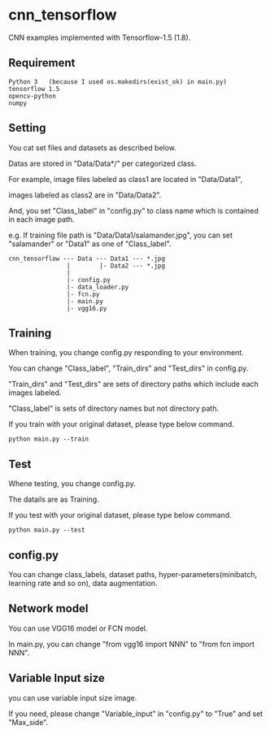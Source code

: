 # cnn_tensorflow

CNN examples implemented with Tensorflow-1.5 (1.8).

## Requirement

```
Python 3   (because I used os.makedirs(exist_ok) in main.py)
tensorflow 1.5
opencv-python
numpy
```

## Setting
You cat set files and datasets as described below.

Datas are stored in "Data/Data*/" per categorized class.

For example, image files labeled as class1 are located in "Data/Data1",

images labeled as class2 are in "Data/Data2".

And, you set "Class_label" in "config.py" to class name which is contained in each image path.

e.g. If training file path is "Data/Data1/salamander.jpg", you can set  "salamander" or "Data1" as one of "Class_label".
```
cnn_tensorflow --- Data --- Data1 --- *.jpg
                |        |- Data2 --- *.jpg
                |
                |- config.py
                |- data_loader.py
                |- fcn.py
                |- main.py
                |- vgg16.py
```

## Training
When training, you change config.py responding to your environment.

You can change "Class_label", "Train_dirs" and "Test_dirs" in config.py.

"Train_dirs" and "Test_dirs" are sets of directory paths which include each images labeled.

"Class_label" is sets of directory names but not directory path.

If you train with your original dataset, please type below command.
```
python main.py --train
```

## Test
Whene testing, you change config.py.

The datails are as Training.

If you test with your original dataset, please type below command.
```
python main.py --test
```

## config.py
You can change class_labels, dataset paths, hyper-parameters(minibatch, learning rate and so on),
data augmentation.


## Network model
You can use VGG16 model or FCN model.

In main.py, you can change "from vgg16 import NNN" to "from fcn import NNN".


## Variable Input size
you can use variable input size image.

If you need, please change "Variable_input" in "config.py" to "True" and set "Max_side".
